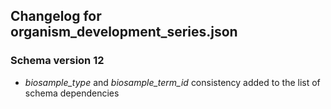## Changelog for organism_development_series.json

### Schema version 12
    
* *biosample_type* and *biosample_term_id* consistency added to the list of schema dependencies
